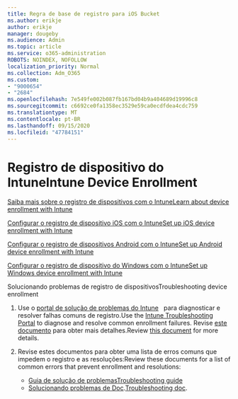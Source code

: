 ```yaml
---
title: Regra de base de registro para iOS Bucket
ms.author: erikje
author: erikje
manager: dougeby
ms.audience: Admin
ms.topic: article
ms.service: o365-administration
ROBOTS: NOINDEX, NOFOLLOW
localization_priority: Normal
ms.collection: Adm_O365
ms.custom:
- "9000654"
- "2684"
ms.openlocfilehash: 7e549fe002b087fb167bd04b9a404689d19996c8
ms.sourcegitcommit: c6692ce0fa1358ec3529e59ca0ecdfdea4cdc759
ms.translationtype: MT
ms.contentlocale: pt-BR
ms.lasthandoff: 09/15/2020
ms.locfileid: "47784151"
---
```

# <a name="intune-device-enrollment"></a><span data-ttu-id="8d49e-102">Registro de dispositivo do Intune</span><span class="sxs-lookup"><span data-stu-id="8d49e-102">Intune Device Enrollment</span></span>

[<span data-ttu-id="8d49e-103">Saiba mais sobre o registro de dispositivos com o Intune</span><span class="sxs-lookup"><span data-stu-id="8d49e-103">Learn about device enrollment with Intune</span></span>](https://docs.microsoft.com/intune/enrollment/device-enrollment)

[<span data-ttu-id="8d49e-104">Configurar o registro de dispositivo iOS com o Intune</span><span class="sxs-lookup"><span data-stu-id="8d49e-104">Set up iOS device enrollment with Intune</span></span>](https://docs.microsoft.com/intune/enrollment/ios-enroll)

[<span data-ttu-id="8d49e-105">Configurar o registro de dispositivos Android com o Intune</span><span class="sxs-lookup"><span data-stu-id="8d49e-105">Set up Android device enrollment with Intune</span></span>](https://docs.microsoft.com/intune/android-enroll)

[<span data-ttu-id="8d49e-106">Configurar o registro de dispositivo do Windows com o Intune</span><span class="sxs-lookup"><span data-stu-id="8d49e-106">Set up Windows device enrollment with Intune</span></span>](https://docs.microsoft.com/intune/windows-enroll)

<span data-ttu-id="8d49e-107">Solucionando problemas de registro de dispositivos</span><span class="sxs-lookup"><span data-stu-id="8d49e-107">Troubleshooting device enrollment</span></span>

1. <span data-ttu-id="8d49e-108">Use o [portal de solução de problemas do Intune](https://devicemanagement.microsoft.com/#blade/Microsoft_Intune_DeviceSettings/TroubleshootBlade)   para diagnosticar e resolver falhas comuns de registro.</span><span class="sxs-lookup"><span data-stu-id="8d49e-108">Use the [Intune Troubleshooting Portal](https://devicemanagement.microsoft.com/#blade/Microsoft_Intune_DeviceSettings/TroubleshootBlade) to diagnose and resolve common enrollment failures.</span></span> <span data-ttu-id="8d49e-109">Revise [este documento](https://docs.microsoft.com/intune/help-desk-operators) para obter mais detalhes.</span><span class="sxs-lookup"><span data-stu-id="8d49e-109">Review [this document](https://docs.microsoft.com/intune/help-desk-operators) for more details.</span></span>

2. <span data-ttu-id="8d49e-110">Revise estes documentos para obter uma lista de erros comuns que impedem o registro e as resoluções:</span><span class="sxs-lookup"><span data-stu-id="8d49e-110">Review these documents for a list of common errors that prevent enrollment and resolutions:</span></span>
    - [<span data-ttu-id="8d49e-111">Guia de solução de problemas</span><span class="sxs-lookup"><span data-stu-id="8d49e-111">Troubleshooting guide</span></span>](https://support.microsoft.com/help/4469913/troubleshooting-windows-device-enrollment-problems-in-microsoft-intune)
    - <span data-ttu-id="8d49e-112">[Solucionando problemas de Doc](https://docs.microsoft.com/intune/troubleshoot-device-enrollment-in-intune).</span><span class="sxs-lookup"><span data-stu-id="8d49e-112">[Troubleshooting doc](https://docs.microsoft.com/intune/troubleshoot-device-enrollment-in-intune).</span></span>
